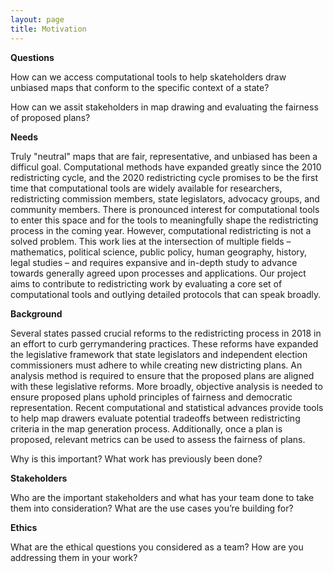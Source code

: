 ```yaml
---
layout: page
title: Motivation
---
```


**Questions** 

How can we access computational tools to help skateholders draw unbiased maps that conform to the specific context of a state?

How can we assit stakeholders in map drawing and evaluating the fairness of proposed plans?

**Needs**

Truly "neutral" maps that are fair, representative, and unbiased has been a difficul goal. Computational methods have expanded greatly since the 2010 redistricting cycle, and the 2020 redistricting cycle promises to be the first time that computational tools are widely available for researchers, redistricting commission members, state legislators, advocacy groups, and community members. There is pronounced interest for computational tools to enter this space and for the tools to meaningfully shape the redistricting process in the coming year. However, computational redistricting is not a solved problem. This work lies at the intersection of multiple fields – mathematics, political science, public policy, human geography, history, legal studies – and requires expansive and in-depth study to advance towards generally agreed upon processes and applications. Our project aims to contribute to redistricting work by evaluating a core set of computational tools and outlying detailed protocols that can speak broadly.

**Background**

Several states passed crucial reforms to the redistricting process in 2018 in an effort to curb gerrymandering practices. These reforms have expanded the legislative framework that state legislators and independent election commissioners must adhere to while creating new districting plans. An analysis method is required to ensure that the proposed plans are aligned with these legislative reforms. More broadly, objective analysis is needed to ensure proposed plans uphold principles of fairness and democratic representation. Recent computational and statistical advances provide tools to help map drawers evaluate potential tradeoffs between redistricting criteria in the map generation process. Additionally, once a plan is proposed, relevant metrics can be used to assess the fairness of plans. 

Why is this important?
What work has previously been done?

**Stakeholders**

Who are the important stakeholders and what has your team done to take them into consideration?
What are the use cases you’re building for?

**Ethics**

What are the ethical questions you considered as a team?
How are you addressing them in your work?
